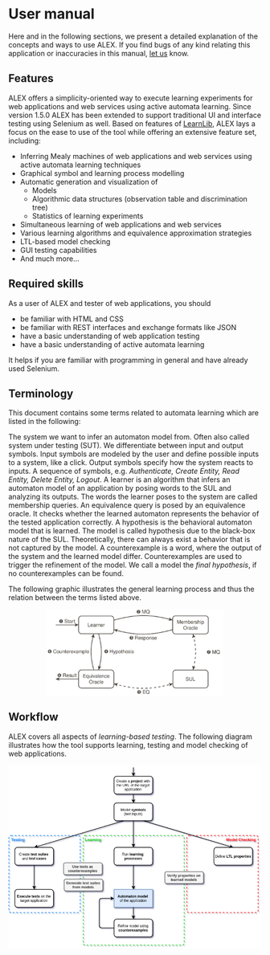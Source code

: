# User manual

Here and in the following sections, we present a detailed explanation of the concepts and ways to use ALEX.
If you find bugs of any kind relating this application or inaccuracies in this manual, [let us][mails] know.

[mails]: mailto:alexander.bainczyk@tu-dortmund.de,marco.krumrey@tu-dortmund.de


## Features

ALEX offers a simplicity-oriented way to execute learning experiments for web applications and web services using active automata learning. 
Since version 1.5.0 ALEX has been extended to support traditional UI and interface testing using Selenium as well.
Based on features of [LearnLib][learnlib], ALEX lays a focus on the ease to use of the tool while offering an extensive feature set, including:

* Inferring Mealy machines of web applications and web services using active automata learning techniques
* Graphical symbol and learning process modelling
* Automatic generation and visualization of
    * Models
    * Algorithmic data structures (observation table and discrimination tree)
    * Statistics of learning experiments
* Simultaneous learning of web applications and web services
* Various learning algorithms and equivalence approximation strategies
* LTL-based model checking
* GUI testing capabilities
* And much more...


## Required skills

As a user of ALEX and tester of web applications, you should

* be familiar with HTML and CSS
* be familiar with REST interfaces and exchange formats like JSON
* have a basic understanding of web application testing
* have a basic understanding of active automata learning

It helps if you are familiar with programming in general and have already used Selenium.


## Terminology

This document contains some terms related to automata learning which are listed in the following:

<definition term="System under Learning (SUL)">
    The system we want to infer an automaton model from.
    Often also called system under testing (SUT).
</definition>

<definition term="Symbol">
    We differentiate between input and output symbols.
    Input symbols are modeled by the user and define possible inputs to a system, like a click.
    Output symbols specify how the system reacts to inputs.
</definition>

<definition term="Word">
    A sequence of symbols, e.g. <em>Authenticate, Create Entity, Read Entity, Delete Entity, Logout</em>.
</definition>

<definition term="Learner">
    A learner is an algorithm that infers an automaton model of an application by posing words to the SUL and analyzing its outputs.
</definition>

<definition term="Membership query">
    The words the learner poses to the system are called membership queries.
</definition>

<definition term="Equivalence query">
    An equivalence query is posed by an equivalence oracle. 
    It checks whether the learned automaton represents the behavior of the tested application correctly.
</definition>

<definition term="Hypothesis">
    A hypothesis is the behavioral automaton model that is learned.
    The model is called hypothesis due to the black-box nature of the SUL. 
    Theoretically, there can always exist a behavior that is not captured by the model.
</definition>

<definition term="Counterexample">
    A counterexample is a word, where the output of the system and the learned model differ.
    Counterexamples are used to trigger the refinement of the model.
    We call a model the <em>final hypothesis</em>, if no counterexamples can be found.
</definition>

The following graphic illustrates the general learning process and thus the relation between the terms listed above.

<img src="./assets/aal.jpg" style="display: block; width: 70%; margin: auto">


## Workflow

ALEX covers all aspects of *learning-based testing*.
The following diagram illustrates how the tool supports learning, testing and model checking of web applications.

<img src="./assets/workflow.png" style="display: block; width: 100%; margin: auto">

[learnlib]: https://learnlib.de/
[learnlibStudio]: http://ls5-www.cs.tu-dortmund.de/projects/learnlib/download.php
